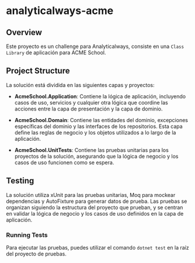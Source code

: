 # analyticalways-acme

## Overview

Este proyecto es un challenge para Analyticalways, consiste en una `Class Library` de aplicación para ACME School.

## Project Structure

La solución está dividida en las siguientes capas y proyectos:

- **AcmeSchool.Application**: Contiene la lógica de aplicación, incluyendo casos de uso, servicios y cualquier otra lógica que coordine las acciones entre la capa de presentación y la capa de dominio.

- **AcmeSchool.Domain**: Contiene las entidades del dominio, excepciones específicas del dominio y las interfaces de los repositorios. Esta capa define las reglas de negocio y los objetos utilizados a lo largo de la aplicación.

- **AcmeSchool.UnitTests**: Contiene las pruebas unitarias para los proyectos de la solución, asegurando que la lógica de negocio y los casos de uso funcionen como se espera.

## Testing

La solución utiliza xUnit para las pruebas unitarias, Moq para mockear dependencias y AutoFixture para generar datos de prueba. Las pruebas se organizan siguiendo la estructura del proyecto que prueban, y se centran en validar la lógica de negocio y los casos de uso definidos en la capa de aplicación.

### Running Tests

Para ejecutar las pruebas, puedes utilizar el comando `dotnet test` en la raíz del proyecto de pruebas.